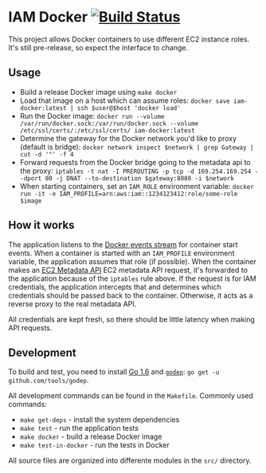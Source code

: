 # IAM Docker [![Build Status](https://travis-ci.org/swipely/iam-docker.svg?branch=master)](https://travis-ci.org/swipely/iam-docker)

This project allows Docker containers to use different EC2 instance roles.
It's still pre-release, so expect the interface to change.

## Usage

* Build a release Docker image using `make docker`
* Load that image on a host which can assume roles: `docker save iam-docker:latest | ssh $user@$host 'docker load'`
* Run the Docker image: `docker run --volume /var/run/docker.sock:/var/run/docker.sock --volume /etc/ssl/certs/:/etc/ssl/certs/ iam-docker:latest`
* Determine the gateway for the Docker network you'd like to proxy (default is bridge): `docker network inspect $network | grep Gateway | cut -d '"' -f 4`
* Forward requests from the Docker bridge going to the metadata api to the proxy: `iptables -t nat -I PREROUTING -p tcp -d 169.254.169.254 --dport 80 -j DNAT --to-destination $gateway:8080 -i $network`
* When starting containers, set an `IAM_ROLE` environment variable: `docker run -it -e IAM_PROFILE=arn:aws:iam::1234123412:role/some-role $image`

## How it works

The application listens to the [Docker events stream](https://docs.docker.com/engine/reference/commandline/events/) for container start events.
When a container is started with an `IAM_PROFILE` environment variable, the application assumes that role (if possible).
When the container makes an [EC2 Metadata API](http://docs.aws.amazon.com/AWSEC2/latest/UserGuide/ec2-instance-metadata.html) EC2 metadata API request, it's forwarded to the application because of the `iptables` rule above.
If the request is for IAM credentials, the application intercepts that and determines which credentials should be passed back to the container.
Otherwise, it acts as a reverse proxy to the real metadata API.

All credentials are kept fresh, so there should be little latency when making API requests.

## Development

To build and test, you need to install [Go 1.6](https://golang.org/doc/go1.6) and [`godep`](https://github.com/tools/godep): `go get -u github.com/tools/godep`.

All development commands can be found in the `Makefile`.
Commonly used commands:

* `make get-deps` - install the system dependencies
* `make test` - run the application tests
* `make docker` - build a release Docker image
* `make test-in-docker` - run the tests in Docker

All source files are organized into differente modules in the `src/` directory.
